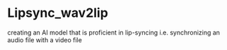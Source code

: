 # Lipsync_wav2lip
creating an AI model that is proficient in lip-syncing i.e. synchronizing an audio file with a video file
